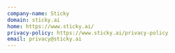 ```yaml
---
company-name: Sticky
domain: sticky.ai
home: https://www.sticky.ai/
privacy-policy: https://www.sticky.ai/privacy-policy
email: privacy@sticky.ai
---
```




